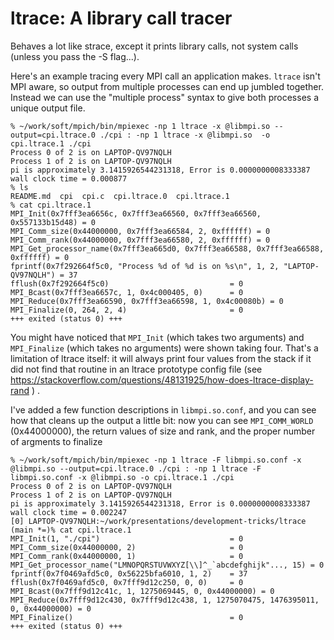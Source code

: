 # ltrace: A library call tracer

Behaves a lot like strace, except it prints library calls, not system calls
(unless you pass the -S flag...).

Here's an example tracing every MPI call an application makes.  `ltrace` isn't
MPI aware, so output from multiple processes can end up jumbled together.
Instead we can use the "multiple process" syntax to give both processes a
unique output file.

```
% ~/work/soft/mpich/bin/mpiexec -np 1 ltrace -x @libmpi.so --output=cpi.ltrace.0 ./cpi : -np 1 ltrace -x @libmpi.so  -o cpi.ltrace.1 ./cpi
Process 0 of 2 is on LAPTOP-QV97NQLH
Process 1 of 2 is on LAPTOP-QV97NQLH
pi is approximately 3.1415926544231318, Error is 0.0000000008333387
wall clock time = 0.000877
% ls
README.md  cpi  cpi.c  cpi.ltrace.0  cpi.ltrace.1
% cat cpi.ltrace.1
MPI_Init(0x7fff3ea6656c, 0x7fff3ea66560, 0x7fff3ea66560, 0x557133b15d48) = 0
MPI_Comm_size(0x44000000, 0x7fff3ea66584, 2, 0xffffff) = 0
MPI_Comm_rank(0x44000000, 0x7fff3ea66580, 2, 0xffffff) = 0
MPI_Get_processor_name(0x7fff3ea665d0, 0x7fff3ea66588, 0x7fff3ea66588, 0xffffff) = 0
fprintf(0x7f292664f5c0, "Process %d of %d is on %s\n", 1, 2, "LAPTOP-QV97NQLH") = 37
fflush(0x7f292664f5c0)                           = 0
MPI_Bcast(0x7fff3ea6657c, 1, 0x4c000405, 0)      = 0
MPI_Reduce(0x7fff3ea66590, 0x7fff3ea66598, 1, 0x4c00080b) = 0
MPI_Finalize(0, 264, 2, 4)                       = 0
+++ exited (status 0) +++
```

You might have noticed that `MPI_Init` (which takes two arguments) and
`MPI_Finalize` (which takes no arguments) were shown taking four.  That's a
limitation of ltrace itself:  it will always print four values from the stack
if it did not find that routine in an ltrace prototype config file (see
https://stackoverflow.com/questions/48131925/how-does-ltrace-display-rand ) .

I've added a few function descriptions in `libmpi.so.conf`, and you can see how
that cleans up the output a little bit:  now you can see `MPI_COMM_WORLD`
(0x44000000), the return values of size and rank, and the proper number of
argments to finalize

```
% ~/work/soft/mpich/bin/mpiexec -np 1 ltrace -F libmpi.so.conf -x @libmpi.so --output=cpi.ltrace.0 ./cpi : -np 1 ltrace -F libmpi.so.conf -x @libmpi.so -o cpi.ltrace.1 ./cpi
Process 0 of 2 is on LAPTOP-QV97NQLH
Process 1 of 2 is on LAPTOP-QV97NQLH
pi is approximately 3.1415926544231318, Error is 0.0000000008333387
wall clock time = 0.002247
[0] LAPTOP-QV97NQLH:~/work/presentations/development-tricks/ltrace (main *=)% cat cpi.ltrace.1
MPI_Init(1, "./cpi")                             = 0
MPI_Comm_size(0x44000000, 2)                     = 0
MPI_Comm_rank(0x44000000, 1)                     = 0
MPI_Get_processor_name("LMNOPQRSTUVWXYZ[\\]^_`abcdefghijk"..., 15) = 0
fprintf(0x7f0469afd5c0, 0x56225bfa6010, 1, 2)    = 37
fflush(0x7f0469afd5c0, 0x7fff9d12c250, 0, 0)     = 0
MPI_Bcast(0x7fff9d12c41c, 1, 1275069445, 0, 0x44000000) = 0
MPI_Reduce(0x7fff9d12c430, 0x7fff9d12c438, 1, 1275070475, 1476395011, 0, 0x44000000) = 0
MPI_Finalize()                                   = 0
+++ exited (status 0) +++
```

